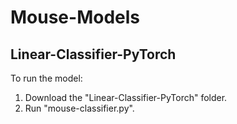 # Mouse-Models

## Linear-Classifier-PyTorch

To run the model:

1. Download the "Linear-Classifier-PyTorch" folder.
2. Run "mouse-classifier.py".
